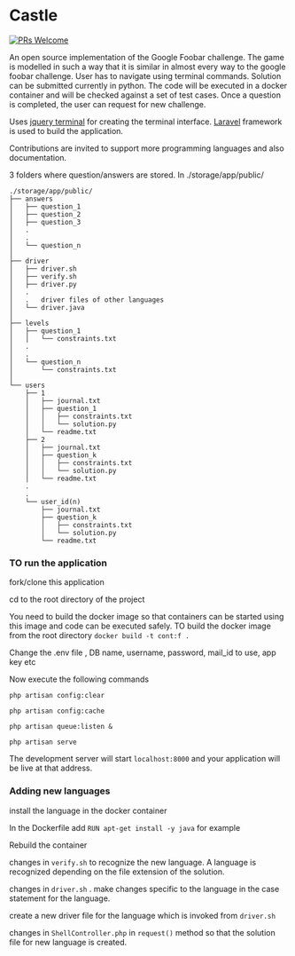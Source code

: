 # Castle     
[![PRs Welcome](https://img.shields.io/badge/PRs-welcome-brightgreen.svg?style=flat-square)](http://makeapullrequest.com)

An open source implementation of the Google Foobar challenge. The game is modelled in such a way that it is similar in almost every way to the google foobar challenge.
User has to navigate using terminal commands. Solution can be submitted currently in python. The code will be executed in a docker container and will be checked against a set of test cases.
Once a question is completed, the user can request for new challenge.


Uses [jquery terminal](https://github.com/jcubic/jquery.terminal) for creating the terminal interface. [Laravel]( https://github.com/laravel/laravel) framework is used to build the application. 

Contributions are invited to support more programming languages and also documentation.

3 folders where question/answers are stored. In ./storage/app/public/
```
./storage/app/public/
├── answers
│   ├── question_1
│   ├── question_2
│   ├── question_3
│   .
│   . 
│   └── question_n
│
├── driver
│   ├── driver.sh
│   ├── verify.sh
│   ├── driver.py
│   .    
│   .   driver files of other languages
│   └── driver.java
│
├── levels
│   ├── question_1
│   │   └── constraints.txt
│   . 
│   .  
│   └── question_n
│       └── constraints.txt
│
└── users
    ├── 1
    │   ├── journal.txt
    │   ├── question_1
    │   │   ├── constraints.txt
    │   │   └── solution.py
    │   └── readme.txt
    ├── 2
    │   ├── journal.txt
    │   ├── question_k
    │   │   ├── constraints.txt
    │   │   └── solution.py
    │   └── readme.txt
    .
    .
    └── user_id(n)
        ├── journal.txt
        ├── question_k
        │   ├── constraints.txt
        │   └── solution.py
        └── readme.txt
```
### TO run the application

fork/clone this application

cd to the root directory of the project

You need to build the docker image so that containers can be started using this image and code can be executed safely. TO build the docker image from the root directory `docker build -t cont:f .`

Change the .env file , DB name, username, password, mail_id to use, app key etc

Now execute the following commands

`php artisan config:clear`

`php artisan config:cache`

`php artisan queue:listen & `

`php artisan serve`

The development server will start `localhost:8000` and your application will be live at that address.

### Adding new languages

install the language in the docker container

In the Dockerfile add `RUN apt-get install -y java` for example
    
Rebuild the container

changes in `verify.sh` to recognize the new language. A language is recognized depending on the file extension of the solution.

changes in `driver.sh` . make changes specific to the language in the case statement for the language.

create a new driver file for the language which is invoked from `driver.sh`

changes in `ShellController.php` in `request()` method so that the solution file for new language is created.
